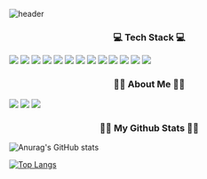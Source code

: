![header](https://capsule-render.vercel.app/api?type=waving&color=C0D396&&height=300&section=header&text=Bokyung%20Lee&fontSize=70)


<h3 align="center">💻 Tech Stack 💻</h3>



<p align="center>
<img src="https://img.shields.io/badge/Python-3766AB?style=flat-square&logo=Python&logoColor=white"/> <img src="https://img.shields.io/badge/Anaconda-44A833?style=flat-square&logo=Anaconda&logoColor=white"/> <img src="https://img.shields.io/badge/MySQL-4479A1?style=flat-square&logo=MySQL&logoColor=white"/> <img src="https://img.shields.io/badge/Spark-E25A1C?style=flat-square&logo=Apache Spark&logoColor=white"/> <img src="https://img.shields.io/badge/Kafka-231F20?style=flat-square&logo=Apache kafka&logoColor=white"/> <img src="https://img.shields.io/badge/Redis-DC382D?style=flat-square&logo=Redis&logoColor=white"/> <img src="https://img.shields.io/badge/Hadoop-E25A1C?style=flat-square&logo=Hadoop&logoColor=white"/> <img src="https://img.shields.io/badge/java-007396?style=flat-square&logo=Java&logoColor=white"/> <img src="https://img.shields.io/badge/Android Studio-3DDC84?style=flat-square&logo=Android Studio&logoColor=white"/>
<img src="https://img.shields.io/badge/C-A8B9CC?style=flat-square&logo=C&logoColor=white"/> <img src="https://img.shields.io/badge/R-276DC3?style=flat-square&logo=R&logoColor=white"/> 
<img src="https://img.shields.io/badge/Linux-FCC624?style=flat-square&logo=linux&logoColor=black"/> <img src="https://img.shields.io/badge/Google Colab-F9AB00?style=flat-square&logo=Google Colab&logoColor=white"/> <img src="https://img.shields.io/badge/Visual Studio Code-007ACC?style=flat-square&logo=Visual Studio Code&logoColor=white" /> </p>

<h3 align="center">💁‍♀️ About Me 💁‍♀️</h3>

<a href="https://gnuykob.tistory.com" target="_blank"><img src="https://img.shields.io/badge/Tistory-F6F6F6?style=flat-square&logo=Tistory&logoColor=black"/></a> <a href="https://www.instagram.com/gnuykob_" target="_blank"><img src="https://img.shields.io/badge/Instagram-E4405F?style=flat-square&logo=Instagram&logoColor=white"/></a> <a href="leebk1124@gmail.com" target="_blank"><img src="https://img.shields.io/badge/Gmail-D9E5FF?style=flat-square&logo=Gmail&logoColor=EA4335"/></a>


<h3 align="center">👩‍💻 My Github Stats 👩‍💻</h3>

![Anurag's GitHub stats](https://github-readme-stats.vercel.app/api?username=BoKyung124)


[![Top Langs](https://github-readme-stats.vercel.app/api/top-langs/?username=BoKyung124&layout=compact)](https://github.com/anuraghazra/github-readme-stats)
